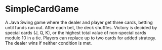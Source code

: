# SimpleCardGame
A Java Swing game where the dealer and player get three cards, betting until funds run out. After each bet, the deck shuffles. Victory is decided by special cards (J, Q, K), or the highest total value of non-special cards modulo 10 in a tie. Players can replace up to two cards for added strategy. The dealer wins if neither condition is met.
